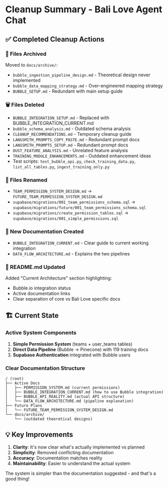 # Cleanup Summary - Bali Love Agent Chat

## ✅ Completed Cleanup Actions

### 📁 Files Archived
Moved to `docs/archive/`:
- `bubble_ingestion_pipeline_design.md` - Theoretical design never implemented
- `bubble_data_mapping_strategy.md` - Over-engineered mapping strategy  
- `BUBBLE_SETUP.md` - Redundant with main setup guide

### 🗑️ Files Deleted
- `BUBBLE_INTEGRATION_SETUP.md` - Replaced with BUBBLE_INTEGRATION_CURRENT.md
- `bubble_schema_analysis.md` - Outdated schema analysis
- `CLEANUP_RECOMMENDATIONS.md` - Temporary cleanup guide
- `LANGSMITH_PROMPTS_COPY_PASTE.md` - Redundant prompt docs
- `LANGSMITH_PROMPTS_SETUP.md` - Redundant prompt docs
- `DUST_FEATURE_ANALYSIS.md` - Unrelated feature analysis
- `TRAINING_MODULE_ENHANCEMENTS.md` - Outdated enhancement ideas
- Test scripts: `test_bubble_api.py`, `check_training_data.py`, `list_all_tables.py`, `ingest_training_only.py`

### 📝 Files Renamed
- `TEAM_PERMISSION_SYSTEM_DESIGN.md` → `FUTURE_TEAM_PERMISSION_SYSTEM_DESIGN.md`
- `supabase/migrations/001_team_permissions_schema.sql` → `supabase/migrations/future/001_team_permissions_schema.sql`
- `supabase/migrations/create_permission_tables.sql` → `supabase/migrations/001_simple_permissions.sql`

### 📄 New Documentation Created
- `BUBBLE_INTEGRATION_CURRENT.md` - Clear guide to current working integration
- `DATA_FLOW_ARCHITECTURE.md` - Explains the two pipelines

### 🔧 README.md Updated
Added "Current Architecture" section highlighting:
- Bubble.io integration status
- Active documentation links
- Clear separation of core vs Bali Love specific docs

## 🏗️ Current State

### Active System Components
1. **Simple Permission System** (teams + user_teams tables)
2. **Direct Data Pipeline** (Bubble → Pinecone) with 119 training docs
3. **Supabase Authentication** integrated with Bubble users

### Clear Documentation Structure
```
/ (root)
├── Active Docs
│   ├── PERMISSION_SYSTEM.md (current permissions)
│   ├── BUBBLE_INTEGRATION_CURRENT.md (how to use Bubble integration)
│   ├── BUBBLE_API_REALITY.md (actual API structure)
│   └── DATA_FLOW_ARCHITECTURE.md (pipeline explanation)
├── Future Plans
│   └── FUTURE_TEAM_PERMISSION_SYSTEM_DESIGN.md
└── docs/archive/
    └── (outdated theoretical designs)
```

## 💡 Key Improvements

1. **Clarity**: It's now clear what's actually implemented vs planned
2. **Simplicity**: Removed conflicting documentation
3. **Accuracy**: Documentation matches reality
4. **Maintainability**: Easier to understand the actual system

The system is simpler than the documentation suggested - and that's a good thing!